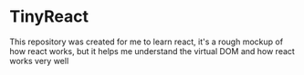 # TinyReact

This repository was created for me to learn react, it's a rough mockup of how react works, but it helps me understand the virtual DOM and how react works very well 

